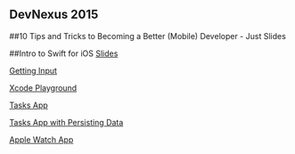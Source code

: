 ## DevNexus 2015

##10 Tips and Tricks to Becoming a Better (Mobile) Developer - Just Slides

##Intro to Swift for iOS
[Slides](https://speakerdeck.com/mbcrump/intro-to-swift-for-ios)

[Getting Input](https://github.com/mbcrump/swiftplayground/tree/master/GetInput)

[Xcode Playground](https://github.com/mbcrump/swiftplayground/tree/master/MySwiftPlayground.playground)

[Tasks App](https://github.com/mbcrump/TasksForSwift)

[Tasks App with Persisting Data](https://github.com/mbcrump/TasksForSwiftWithPersistingData)

[Apple Watch App](https://github.com/mbcrump/AppleWatchEmoji)

